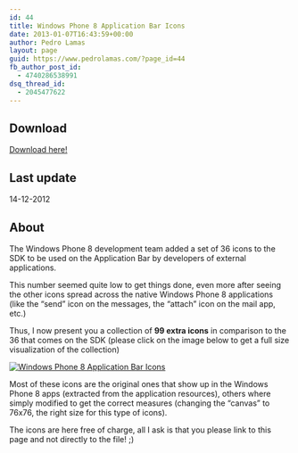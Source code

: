 ```yaml
---
id: 44
title: Windows Phone 8 Application Bar Icons
date: 2013-01-07T16:43:59+00:00
author: Pedro Lamas
layout: page
guid: https://www.pedrolamas.com/?page_id=44
fb_author_post_id:
  - 4740286538991
dsq_thread_id:
  - 2045477622
---
```

## Download

[Download here!](wp-content/uploads/downloads/2013/01/WP8AppbarIcons.zip)

## Last update

14-12-2012

## About

The Windows Phone 8 development team added a set of 36 icons to the SDK to be used on the Application Bar by developers of external applications.

This number seemed quite low to get things done, even more after seeing the other icons spread across the native Windows Phone 8 applications (like the “send” icon on the messages, the “attach” icon on the mail app, etc.)

Thus, I now present you a collection of **99 extra icons** in comparison to the 36 that comes on the SDK (please click on the image below to get a full size visualization of the collection)

[![Windows Phone 8 Application Bar Icons](wp-content/uploads/2013/01/Windows-Phone-8-Application-Bar-Icons-thumb.png)](wp-content/uploads/2013/01/Windows-Phone-8-Application-Bar-Icons.png)

Most of these icons are the original ones that show up in the Windows Phone 8 apps (extracted from the application resources), others where simply modified to get the correct measures (changing the “canvas” to 76x76, the right size for this type of icons).

The icons are here free of charge, all I ask is that you please link to this page and not directly to the file! ;)

